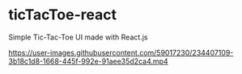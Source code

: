 # ticTacToe-react
Simple Tic-Tac-Toe UI made with React.js



https://user-images.githubusercontent.com/59017230/234407109-3b18c1d8-1668-445f-992e-91aee35d2ca4.mp4

